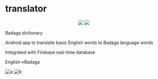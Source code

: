 # translator
<p align="center">
  <img src="https://api.visitorbadge.io/api/visitors?path=https%3A%2F%2Fgithub.com%2Freshmaharidhas%2FBMI-Calculator&label=Visitors&labelColor=%23000000&countColor=%2300ff00&style=plastic" />
  <img src="https://img.shields.io/github/stars/reshmaharidhas/translator">
</p>
Badaga dictionary

Android app to translate basic English words to Badaga language words

Integrated with Firebase real-time database

English->Badaga

![a](https://user-images.githubusercontent.com/37250413/100280813-c90f0b80-2f8e-11eb-87b0-22851577b818.jpg)
![b](https://user-images.githubusercontent.com/37250413/100281166-679b6c80-2f8f-11eb-9679-4b77884fccf4.jpg)

